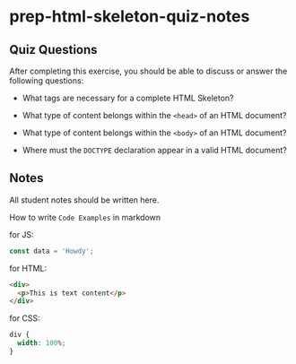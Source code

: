 # prep-html-skeleton-quiz-notes

## Quiz Questions

After completing this exercise, you should be able to discuss or answer the following questions:

- What tags are necessary for a complete HTML Skeleton?

- What type of content belongs within the `<head>` of an HTML document?

- What type of content belongs within the `<body>` of an HTML document?

- Where must the `DOCTYPE` declaration appear in a valid HTML document?

## Notes

All student notes should be written here.

How to write `Code Examples` in markdown

for JS:

```javascript
const data = 'Howdy';
```

for HTML:

```html
<div>
  <p>This is text content</p>
</div>
```

for CSS:

```css
div {
  width: 100%;
}
```
